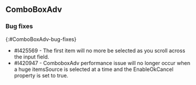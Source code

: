 ## ComboBoxAdv

### Bug fixes
{:#ComboBoxAdv-bug-fixes}

* \#I425569 - The first item will no more be selected as you scroll across the input field.
* \#I420947 - ComboboxAdv performance issue will no longer occur when a huge itemsSource is selected at a time and the EnableOkCancel property is set to true.